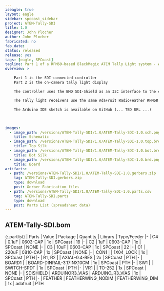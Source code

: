```yaml
---
iseagle: true
layout: eagle
sidebar: spcoast_sidebar
project: ATEM-Tally-SDI
title: 1.0
designer: John Plocher
author: John Plocher
fabricated: no
fab_date: 
status: released
release: yes
tags: [eagle, SPCoast]
tagline: Part 1 of a RFM69-based BlackMagic ATEM Tally Light system - ATEM SDI Interface
overview: >
    
    Part 1 is the SDI-connected controller
    Part 2 is the on-camera tally light display
    
    The controller uses the BMD SDI-Shield as an I2C interface to the control signals embedded in the SDI video stream emitted by the ATEM switchers, connected to an AdaFruit RadioFeather AVR 32u4 RFM69 controller and an AdaFruit neopixel strip.  
    
    The Tally light receivers use the same AdaFruit RadioFeather RFM68 AVR 32U4 sticks with a NeoPixel strip that displays Red (LIVE), Green (PREVIEW) or dim Blue (operational, but not currently selected).
    
    The Arduino IDE sketch is available on GitHub (... TBD URL ...)
    
    
    
images:
  - image_path: /versions/ATEM-Tally-SDI/1.0/ATEM-Tally-SDI-1.0.sch.png
    title: Schematic
  - image_path: /versions/ATEM-Tally-SDI/1.0/ATEM-Tally-SDI-1.0.top.brd.png
    title: Top Silk
  - image_path: /versions/ATEM-Tally-SDI/1.0/ATEM-Tally-SDI-1.0.bot.brd.png
    title: Bot Silk
  - image_path: /versions/ATEM-Tally-SDI/1.0/ATEM-Tally-SDI-1.0.brd.png
    title: Board
artifacts:
  - path: /versions/ATEM-Tally-SDI/1.0/ATEM-Tally-SDI-1.0.gerbers.zip
    tag: ATEM-Tally-SDI.gerbers.zip
    type: download
    post: Gerber Fabrication files
  - path: /versions/ATEM-Tally-SDI/1.0/ATEM-Tally-SDI-1.0.parts.csv
    tag: ATEM-Tally-SDI.parts
    type: download
    post: Parts List (spreadsheet data)
---
```


## ATEM-Tally-SDI.bom

{:.partlist}
| Parts | Value | Package | Quantity | Library | Type/Feeder
|-
| C4 | 0.1uF | 0603-CAP | 1x | SPCoast | 19
|-
| C2 | 1uF | 0603-CAP | 1x | SPCoast | NONE
|-
| C3 | 10uF | 0603-CAP | 1x | SPCoast | 22
|-
| C1 | 220uF | 0810-CAP | 1x | SPCoast | NONE
|-
| CON1 |  | 1X04_LOCK | 1x | SPCoast | PTH
|-
| R1, R2 |  | AXIAL-0.4-RES | 2x | SPCoast | PTH
|-
| BOARD1 |  | BOARD-DINRAIL-3.17INX10CM | 1x | SPCoast | PTH
|-
| SW1 |  | SWITCH-SPDT | 1x | SPCoast | PTH
|-
| VR1 |  | TO-252 | 1x | SPCoast | NONE
|-
| SDISHIELD | ARDUINOR3_VIAS | ARDUINO_R3_VIAS | 1x | SPCoast | PTH
|-
| FEATHER | FEATHERWING_NODIM | FEATHERWING_DIM | 1x | adafruit | PTH
